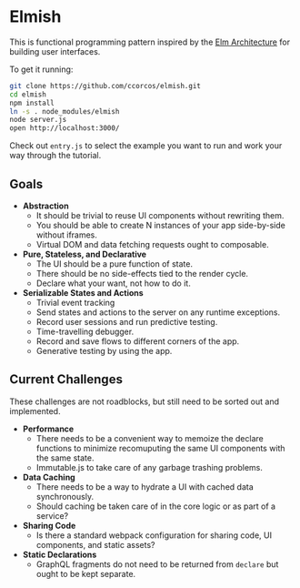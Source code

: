 # Elmish

This is functional programming pattern inspired by the [Elm Architecture][arch] for building user interfaces.

To get it running:

```sh
git clone https://github.com/ccorcos/elmish.git
cd elmish
npm install
ln -s . node_modules/elmish
node server.js
open http://localhost:3000/
```

Check out `entry.js` to select the example you want to run and work your way through the tutorial.

## Goals

- **Abstraction**
  - It should be trivial to reuse UI components without rewriting them.
  - You should be able to create N instances of your app side-by-side without iframes.
  - Virtual DOM and data fetching requests ought to composable.
- **Pure, Stateless, and Declarative**
  - The UI should be a pure function of state.
  - There should be no side-effects tied to the render cycle.
  - Declare what your want, not how to do it.
- **Serializable States and Actions**
  - Trivial event tracking
  - Send states and actions to the server on any runtime exceptions.
  - Record user sessions and run predictive testing.
  - Time-travelling debugger.
  - Record and save flows to different corners of the app.
  - Generative testing by using the app.

## Current Challenges

These challenges are not roadblocks, but still need to be sorted out and implemented.

- **Performance**
  - There needs to be a convenient way to memoize the declare functions to minimize recomuputing the same UI components with the same state.
  - Immutable.js to take care of any garbage trashing problems.
- **Data Caching**
  - There needs to be a way to hydrate a UI with cached data synchronously.
  - Should caching be taken care of in the core logic or as part of a service?
- **Sharing Code**
  - Is there a standard webpack configuration for sharing code, UI components, and static assets?
- **Static Declarations**
  - GraphQL fragments do not need to be returned from `declare` but ought to be kept separate.

[arch]: https://github.com/evancz/elm-architecture-tutorial
